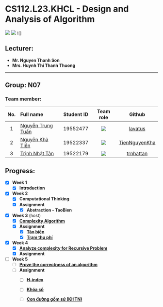 # CS112.L23.KHCL - Design and Analysis of Algorithm
![](https://img.shields.io/badge/Status-working-brightgreen) [![](https://img.shields.io/badge/Contributors-3-brightgreen)](https://github.com/TienNguyenKha/CS112.L23.KHCL---Analysis-and-Design-of-Algorithms/graphs/contributors) ![]
## Lecturer:
- **Mr. Nguyen Thanh Son**   
- **Mrs. Huynh Thi Thanh Thuong**
---
## Group: N07

### Team member:
|No.| Full name         |Student ID       |Team role      |Github|
|:-:|:------------------|:---------:|:--------:|:-----------:|
| 1	|[Nguyễn Trung Tuấn](https://www.facebook.com/trungtuan.nguyen.509994)	| 19552477	| ![](https://img.shields.io/badge/-Leader-yellow) |[lavatus](https://github.com/lavatus)|
| 2	|[Nguyễn Khả Tiến](https://www.facebook.com/tiennguyenbangde)	| 19522337	| ![](https://img.shields.io/badge/-Member-yellow)  |[TienNguyenKha](https://github.com/TienNguyenKha)|
| 3	|[Trịnh Nhật Tân](https://www.facebook.com/8thJunie)	  | 19522179	| ![](https://img.shields.io/badge/-Member-yellow)  |[trnhattan](https://github.com/trnhattan)|

## Progress: 
- [x] **Week 1** 
  - [x] **Introduction**

- [x] **Week 2** 
  - [x] **Computational Thinking**
  - [x] **Assignment**
    - [x] **Abstraction - TaoBien**

- [x] **Week 3** (host)
  - [x] **[Complexity Algorithm](https://github.com/TienNguyenKha/CS112.L23.KHCL---Analysis-and-Design-of-Algorithms/tree/main/Presentation)**
  - [x] **Assignment**
    - [x] **[Tảo biển](https://github.com/TienNguyenKha/CS112.L23.KHCL---Analysis-and-Design-of-Algorithms/tree/main/Assignments/Week03)**
    - [x] **[Trạm thu phí](https://github.com/TienNguyenKha/CS112.L23.KHCL---Analysis-and-Design-of-Algorithms/tree/main/Assignments/Week03)**

- [x] **Week 4**
  - [x] **[Analyze complexity for Recursive Problem](https://github.com/TNT535/CS112.L23.KHCL_Recursive_algorithm/blob/main/CS112_Group2.pdf)**
  - [x] **Assignment**

- [ ] **Week 5**
  - [ ] **[Prove the correctness of an algorithm]()**
  - [ ] **Assignment**
    - [ ] **[H-index](https://github.com/TienNguyenKha/CS112.L23.KHCL---Analysis-and-Design-of-Algorithms/tree/main/Assignments/Week05)**
    - [ ] **[Khóa số](https://github.com/TienNguyenKha/CS112.L23.KHCL---Analysis-and-Design-of-Algorithms/tree/main/Assignments/Week05)**
    - [ ] **[Con đường gốm sứ (KHTN)](https://github.com/TienNguyenKha/CS112.L23.KHCL---Analysis-and-Design-of-Algorithms/tree/main/Assignments/Week05)**
  
